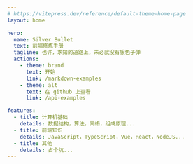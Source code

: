 ```yaml
---
# https://vitepress.dev/reference/default-theme-home-page
layout: home

hero:
  name: Silver Bullet
  text: 前端修炼手册
  tagline: 也许，求知的道路上，未必就没有银色子弹
  actions:
    - theme: brand
      text: 开始
      link: /markdown-examples
    - theme: alt
      text: 在 github 上查看
      link: /api-examples

features:
  - title: 计算机基础
    details: 数据结构，算法，网络，组成原理...
  - title: 前端知识
    details: JavaScript，TypeScript，Vue，React，NodeJS...
  - title: 其他
    details: 占个坑...
---
```


